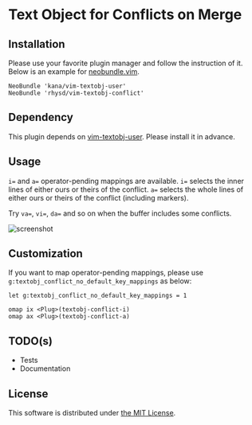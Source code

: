 Text Object for Conflicts on Merge
==================================

## Installation

Please use your favorite plugin manager and follow the instruction of it.  Below is an example for [neobundle.vim](https://github.com/Shougo/neobundle.vim).

```vim
NeoBundle 'kana/vim-textobj-user'
NeoBundle 'rhysd/vim-textobj-conflict'
```

## Dependency

This plugin depends on [vim-textobj-user](https://github.com/kana/vim-textobj-user).  Please install it in advance.

## Usage

`i=` and `a=` operator-pending mappings are available.  `i=` selects the inner lines of either ours or theirs of the conflict.  `a=` selects the whole lines of either ours or theirs of the conflict (including markers).

Try `va=`, `vi=`, `da=` and so on when the buffer includes some conflicts.

![screenshot](https://raw.githubusercontent.com/rhysd/screenshots/master/vim-textobj-conflict/textobj-conflict.gif)

## Customization

If you want to map operator-pending mappings, please use `g:textobj_conflict_no_default_key_mappings` as below:

```vim
let g:textobj_conflict_no_default_key_mappings = 1

omap ix <Plug>(textobj-conflict-i)
omap ax <Plug>(textobj-conflict-a)
```

## TODO(s)

- Tests
- Documentation

## License

This software is distributed under [the MIT License](http://opensource.org/licenses/MIT).
